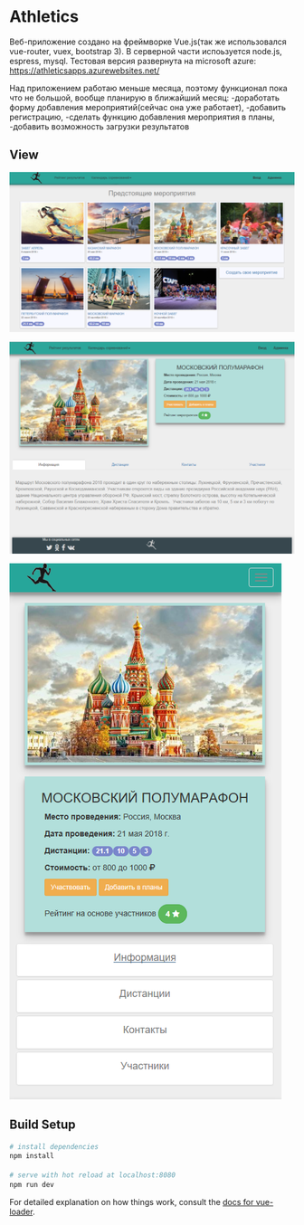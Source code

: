 # Athletics

Веб-приложение создано на фреймворке Vue.js(так же использовался vue-router, vuex, bootstrap 3). В серверной части испоьзуется node.js, espress, mysql. 
Тестовая версия развернута на microsoft azure: https://athleticsapps.azurewebsites.net/

Над приложением работаю меньше месяца, поэтому функционал пока что не большой, вообще планирую в ближайший месяц:
-доработать форму добавления мероприятий(сейчас она уже работает),
-добавить регистрацию,
-сделать функцию добавления мероприятия в планы,
-добавить возможность загрузки результатов

## View
![Screenshot](upcomingEvent.png)

![Screenshot](athleticsEvent.png)

![Screenshot](mobEvent.PNG)

## Build Setup

``` bash
# install dependencies
npm install

# serve with hot reload at localhost:8080
npm run dev

```

For detailed explanation on how things work, consult the [docs for vue-loader](http://vuejs.github.io/vue-loader).
